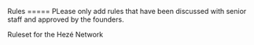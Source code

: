 Rules
===== PLease only add rules that have been discussed with senior staff and approved by the founders.

Ruleset for the Hezé Network

